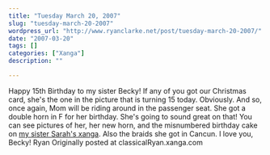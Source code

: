 ```yaml
---
title: "Tuesday March 20, 2007"
slug: "tuesday-march-20-2007"
wordpress_url: "http://www.ryanclarke.net/post/tuesday-march-20-2007/"
date: "2007-03-20"
tags: []
categories: ["Xanga"]
description: ""

---
```


Happy 15th Birthday to my sister Becky!
If any of you got our Christmas card, she's the one in the picture that is turning 15 today. Obviously. And so, once again, Mom will be riding around in the passenger seat. She got a double horn in F for her birthday. She's going to sound great on that!
You can see pictures of her, her new horn, and the misnumbered birthday cake on [my sister Sarah's xanga](http://www.xanga.com/sarahdipityinlime). Also the braids she got in Cancun.
I love you, Becky!
Ryan
Originally posted at classicalRyan.xanga.com
